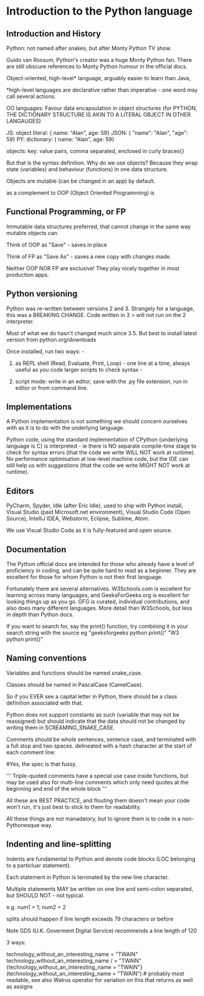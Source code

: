 # Introduction to the Python language

## Introduction and History

Python: not named after snakes, but after Monty Python TV show.

Guido van Rossum, Python's creator was a huge Monty Python fan. There are still obscure references to Monty Python humour in the official docs.

Object-oriented, high-level* language, arguably easier to learn than Java,

*high-level languages are declarative rather than imperative - one word may call several actions.

OO languages:
Favour data encapsulation in object structures (for PYTHON, THE DICTIONARY STRUCTURE IS AKIN TO A LITERAL OBJECT IN OTHER LANGAUGES)

JS: object literal:
{ name: "Alan",
age: 59}
JSON:
{ "name": "Alan",
"age": 59}
PY: dictionary:
{ name: "Alan",
age: 59}

objects: key: value pairs, comma separated, enclosed in curly braces{}

But that is the syntax definition. Why do we use objects? Because they wrap state (variables) and behaviour (functions) in one data structure. 

Objects are mutable (can be changed in an app) by default. 

as a complement to OOP (Object Oriented Programming) is

## Functional Programming, or FP

Immutable data structures preferred, that cannot change in the same way mutable objects can.

Think of OOP as "Save" - saves in place

Think of FP as "Save As" - saves a new copy with changes made.

Neither OOP NOR FP are exclusive! They play nicely together in most production apps.

## Python versioning

Python was re-written between versions 2 and 3. Strangely for a language, this was a BREAKING CHANGE. Code written in 3 > will not run on the 2 interpreter.

Most of what we do hasn't changed much since 3.5. But best to install latest version from python.org/downloads

Once installed, run two ways: -

1. as REPL shell (Read, Evaluate, Print, Loop) - one line at a time, always useful as you code larger scripts to check syntax -

2. script mode: write in an editor, save with the .py file extension, run in editor or from command line.

## Implementations

A Python implementation is not something we should concern ourselves with as it is to do with the underlying language.

Python code, using the standard implementation of CPython (underlying language is C) is interpreted - ie there is NO separate compile-time stage to check for syntax errors (that the code we write WILL NOT work at runtime). No performance optimisation at low-level machine code, but the IDE can still help us with suggestions (that the code we write MIGHT NOT work at runtime).

## Editors

PyCharm, Spyder, Idle (after Eric Idle), used to ship with Python install, Visual Studio (paid Microsoft.net environment), Visual Studio Code (Open Source), IntelliJ IDEA, Webstorm, Eclipse, Sublime, Atom.

We use Visual Studio Code as it is fully-featured and open source.

## Documentation

The Python official docs are intended for those who already have a level of proficiency in coding, and can be quite hard to read as a beginner. They are excellent for those for whom Python is not their first language.

Fortunately there are several alternatives. W3Schools.com is excellent for learning across many languages, and GeeksForGeeks.org is excellent for looking things up as you go. GFG is curated, individual contributions, and also does many different languages. More detail than W3Schools, but less in depth than Python docs.

If you want to search for, say the print() function, try combining it in your search string with the source eg
"geeksforgeeks python print()"
"W3 python print()"

## Naming conventions

Variables and functions should be named snake_case.

Classes should be named in PascalCase (CamelCase).

So if you EVER see a capital letter in Python, there should be a class definition associated with that.

Python does not support constants as such (variable that may not be reassigned) but should indicate that the data should not be changed by writing them in SCREAMING_SNAKE_CASE.

Comments should be whole sentences, sentence case, and terminated with a full stop and two spaces. delineated with a hash character at the start of each comment line:

#Yes, the spec is that fussy.

'''
Triple-quoted comments have a special use case inside functions,
but may be used also for multi-line comments
which only need quotes at the beginning and end of the whole block
'''

All these are BEST PRACTICE, and flouting them doesn't mean your code won't run, it's just best to stick to them for readability.

All these things are not manadatory, but to ignore them is to code in a non-Pythonesque way.

## Indenting and line-splitting

Indents are fundamental to Python and denote code blocks (LOC belonging to a particluar statement).

Each statement in Python is terninated by the new line character.

Multiple statements MAY be written on one line and semi-colon separated, but SHOULD NOT - not typical.

e.g. num1 = 1; num2 = 2

splits should happen if line length exceeds 79 characters or before

Note GDS (U.K. Goverment Digital Service) recommends a line length of 120

3 ways:

technology_without_an_interesting_name = "TWAIN"
technology_without_an_interesting_name /
= "TWAIN"
{technology_without_an_interesting_name
= "TWAIN"}
(technology_without_an_interesting_name
= "TWAIN") # probably most readable, see also Walrus operator for variation on this that returns as well as assigns
